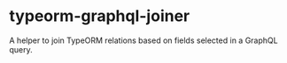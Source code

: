 # typeorm-graphql-joiner
A helper to join TypeORM relations based on fields selected in a GraphQL query.
